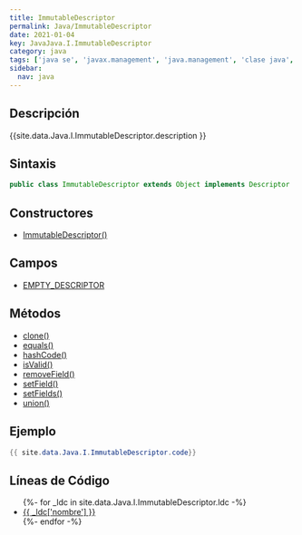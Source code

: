 ```yaml
---
title: ImmutableDescriptor
permalink: Java/ImmutableDescriptor
date: 2021-01-04
key: JavaJava.I.ImmutableDescriptor
category: java
tags: ['java se', 'javax.management', 'java.management', 'clase java', 'Java 1.6']
sidebar: 
  nav: java
---
```


## Descripción
{{site.data.Java.I.ImmutableDescriptor.description }}

## Sintaxis
~~~java
public class ImmutableDescriptor extends Object implements Descriptor
~~~

## Constructores
* [ImmutableDescriptor()](/Java/ImmutableDescriptor/ImmutableDescriptor/)

## Campos
* [EMPTY_DESCRIPTOR](/Java/ImmutableDescriptor/EMPTY_DESCRIPTOR)

## Métodos
* [clone()](/Java/ImmutableDescriptor/clone)
* [equals()](/Java/ImmutableDescriptor/equals)
* [hashCode()](/Java/ImmutableDescriptor/hashCode)
* [isValid()](/Java/ImmutableDescriptor/isValid)
* [removeField()](/Java/ImmutableDescriptor/removeField)
* [setField()](/Java/ImmutableDescriptor/setField)
* [setFields()](/Java/ImmutableDescriptor/setFields)
* [union()](/Java/ImmutableDescriptor/union)

## Ejemplo
~~~java
{{ site.data.Java.I.ImmutableDescriptor.code}}
~~~

## Líneas de Código
<ul>
{%- for _ldc in site.data.Java.I.ImmutableDescriptor.ldc -%}
   <li>
       <a href="{{_ldc['url'] }}">{{ _ldc['nombre'] }}</a>
   </li>
{%- endfor -%}
</ul>
